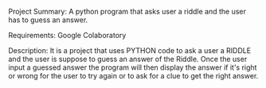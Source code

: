 Project Summary: 
A python program that asks user a riddle and the user has to guess an answer.

Requirements: 
 Google Colaboratory

Description:
It is a project that uses PYTHON code to ask a user a RIDDLE and the user is suppose to guess an answer
of the Riddle. Once the user input a guessed answer the program will then display the answer if it's right or wrong for the user to try again or to ask for a clue to get the right answer.
